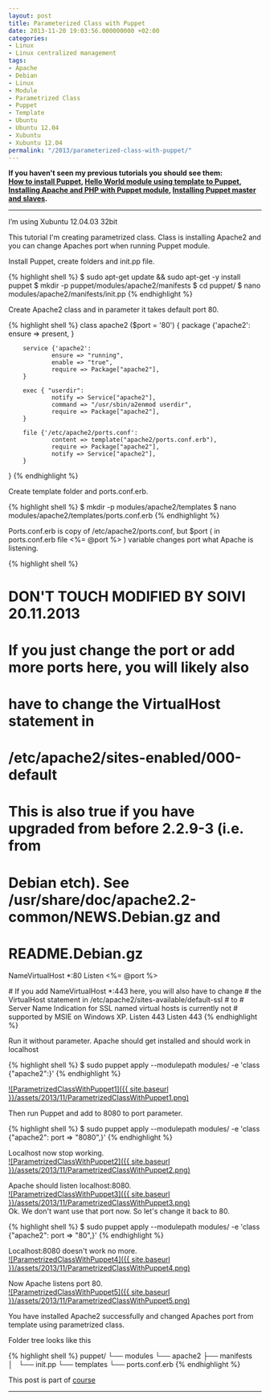 ```yaml
---
layout: post
title: Parameterized Class with Puppet
date: 2013-11-20 19:03:56.000000000 +02:00
categories:
- Linux
- Linux centralized management
tags:
- Apache
- Debian
- Linux
- Module
- Parametrized Class
- Puppet
- Template
- Ubuntu
- Ubuntu 12.04
- Xubuntu
- Xubuntu 12.04
permalink: "/2013/parameterized-class-with-puppet/"
---
```

**If you haven't seen my previous tutorials you should see them:  
[How to install Puppet](http://soivi.net/2013/how-to-install-puppet/), [Hello World module using template to Puppet](http://soivi.net/2013/template-hello-world-module-to-puppet/),  
[Installing Apache and PHP with Puppet module](http://soivi.net/2013/installing-apache-and-php-with-puppet-module/), [Installing Puppet master and slaves](http://soivi.net/2013/installing-puppet-master-and-slaves/).**

****

I’m using Xubuntu 12.04.03 32bit

This tutorial I'm creating parametrized class. Class is installing Apache2 and you can change Apaches port when running Puppet module.

Install Puppet, create folders and init.pp file.

{% highlight shell %}
$ sudo apt-get update && sudo apt-get -y install puppet
$ mkdir -p puppet/modules/apache2/manifests
$ cd puppet/
$ nano modules/apache2/manifests/init.pp
{% endhighlight %}

Create Apache2 class and in parameter it takes default port 80.

{% highlight shell %}
class apache2 ($port = '80') {
        package {'apache2':
                ensure => present,
        }

        service {'apache2':
                ensure => "running",
                enable => "true",
                require => Package["apache2"],
        }

        exec { "userdir":
                notify => Service["apache2"],
                command => "/usr/sbin/a2enmod userdir",
                require => Package["apache2"],
        }

        file {'/etc/apache2/ports.conf':
                content => template("apache2/ports.conf.erb"),
                require => Package["apache2"],
                notify => Service["apache2"],
        }
}
{% endhighlight %}

Create template folder and ports.conf.erb.

{% highlight shell %}
$ mkdir -p modules/apache2/templates
$ nano modules/apache2/templates/ports.conf.erb
{% endhighlight %}

Ports.conf.erb is copy of /etc/apache2/ports.conf, but $port ( in ports.conf.erb file <%= @port %> ) variable changes port what Apache is listening.

{% highlight shell %}
# DON'T TOUCH MODIFIED BY SOIVI 20.11.2013
#
# If you just change the port or add more ports here, you will likely also
# have to change the VirtualHost statement in
# /etc/apache2/sites-enabled/000-default
# This is also true if you have upgraded from before 2.2.9-3 (i.e. from
# Debian etch). See /usr/share/doc/apache2.2-common/NEWS.Debian.gz and
# README.Debian.gz

NameVirtualHost *:80
Listen <%= @port %>

<IfModule mod_ssl.c>
    # If you add NameVirtualHost *:443 here, you will also have to change
    # the VirtualHost statement in /etc/apache2/sites-available/default-ssl
    # to <VirtualHost *:443>
    # Server Name Indication for SSL named virtual hosts is currently not
    # supported by MSIE on Windows XP.
    Listen 443
</IfModule>

<IfModule mod_gnutls.c>
    Listen 443
</IfModule>
{% endhighlight %}

Run it without parameter. Apache should get installed and should work in localhost

{% highlight shell %}
$ sudo puppet apply --modulepath modules/ -e 'class {"apache2":}'
{% endhighlight %}

[![ParametrizedClassWithPuppet1]({{ site.baseurl }}/assets/2013/11/ParametrizedClassWithPuppet1.png)](http://soivi.net/wp-content/uploads/2013/11/ParametrizedClassWithPuppet1.png)

Then run Puppet and add to 8080 to port parameter.

{% highlight shell %}
$ sudo puppet apply --modulepath modules/ -e 'class {"apache2": port => "8080",}'
{% endhighlight %}

Localhost now stop working.  
[![ParametrizedClassWithPuppet2]({{ site.baseurl }}/assets/2013/11/ParametrizedClassWithPuppet2.png)](http://soivi.net/wp-content/uploads/2013/11/ParametrizedClassWithPuppet2.png)

Apache should listen localhost:8080.  
[![ParametrizedClassWithPuppet3]({{ site.baseurl }}/assets/2013/11/ParametrizedClassWithPuppet3.png)](http://soivi.net/wp-content/uploads/2013/11/ParametrizedClassWithPuppet3.png)  
Ok. We don't want use that port now. So let's change it back to 80.

{% highlight shell %}
$ sudo puppet apply --modulepath modules/ -e 'class {"apache2": port => "80",}'
{% endhighlight %}

Localhost:8080 doesn't work no more.  
[![ParametrizedClassWithPuppet4]({{ site.baseurl }}/assets/2013/11/ParametrizedClassWithPuppet4.png)](http://soivi.net/wp-content/uploads/2013/11/ParametrizedClassWithPuppet4.png)

Now Apache listens port 80.  
[![ParametrizedClassWithPuppet5]({{ site.baseurl }}/assets/2013/11/ParametrizedClassWithPuppet5.png)](http://soivi.net/wp-content/uploads/2013/11/ParametrizedClassWithPuppet5.png)

You have installed Apache2 successfully and changed Apaches port from template using parametrized class.

Folder tree looks like this

{% highlight shell %}
puppet/
└── modules
    └── apache2
        ├── manifests
        │   └── init.pp
        └── templates
            └── ports.conf.erb
{% endhighlight %}

This post is part of [course](http://terokarvinen.com/2013/aikataulu-%E2%80%93-linuxin-keskitetty-hallinta-%E2%80%93-ict4tn011-4-syksylla-2013)

****